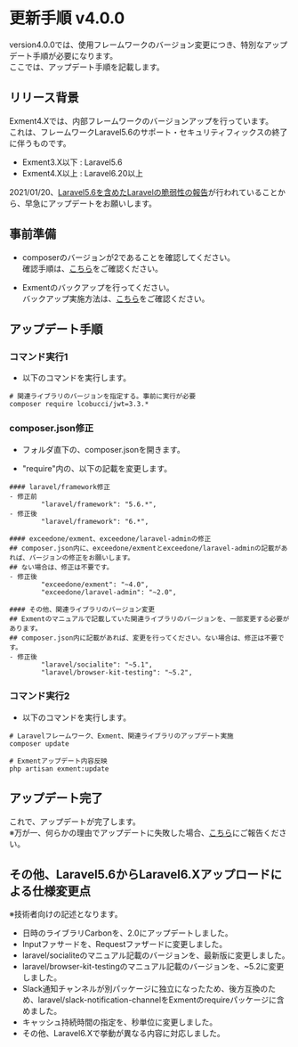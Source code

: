 # 更新手順 v4.0.0
version4.0.0では、使用フレームワークのバージョン変更につき、特別なアップデート手順が必要になります。  
ここでは、アップデート手順を記載します。

## リリース背景
Exment4.Xでは、内部フレームワークのバージョンアップを行っています。  
これは、フレームワークLaravel5.6のサポート・セキュリティフィックスの終了に伴うものです。  

- Exment3.X以下 : Laravel5.6
- Exment4.X以上 : Laravel6.20以上

2021/01/20、[Laravel5.6を含めたLaravelの脆弱性の報告](https://github.com/advisories/GHSA-3p32-j457-pg5x)が行われていることから、早急にアップデートをお願いします。


## 事前準備
- composerのバージョンが2であることを確認してください。  
確認手順は、[こちら](/ja/update_composer)をご確認ください。

- Exmentのバックアップを行ってください。  
バックアップ実施方法は、[こちら](/ja/backup)をご確認ください。


## アップデート手順

### コマンド実行1

- 以下のコマンドを実行します。

```
# 関連ライブラリのバージョンを指定する。事前に実行が必要
composer require lcobucci/jwt=3.3.*
```


### composer.json修正
- フォルダ直下の、composer.jsonを開きます。

- "require"内の、以下の記載を変更します。

```
#### laravel/framework修正
- 修正前
        "laravel/framework": "5.6.*",
- 修正後
        "laravel/framework": "6.*",

#### exceedone/exment、exceedone/laravel-adminの修正
## composer.json内に、exceedone/exmentとexceedone/laravel-adminの記載があれば、バージョンの修正をお願いします。
## ない場合は、修正は不要です。
- 修正後
        "exceedone/exment": "~4.0",
        "exceedone/laravel-admin": "~2.0",

#### その他、関連ライブラリのバージョン変更
## Exmentのマニュアルで記載していた関連ライブラリのバージョンを、一部変更する必要があります。
## composer.json内に記載があれば、変更を行ってください。ない場合は、修正は不要です。
- 修正後
        "laravel/socialite": "~5.1",
        "laravel/browser-kit-testing": "~5.2",
```

### コマンド実行2

- 以下のコマンドを実行します。

```
# Laravelフレームワーク、Exment、関連ライブラリのアップデート実施
composer update

# Exmentアップデート内容反映
php artisan exment:update
```

## アップデート完了
これで、アップデートが完了します。  
※万が一、何らかの理由でアップデートに失敗した場合、[こちら](https://github.com/exceedone/exment/issues/885)にご報告ください。



## その他、Laravel5.6からLaravel6.Xアップロードによる仕様変更点
※技術者向けの記述となります。

- 日時のライブラリCarbonを、2.0にアップデートしました。
- Inputファサードを、Requestファザードに変更しました。
- laravel/socialiteのマニュアル記載のバージョンを、最新版に変更しました。
- laravel/browser-kit-testingのマニュアル記載のバージョンを、~5.2に変更しました。
- Slack通知チャンネルが別パッケージに独立になったため、後方互換のため、laravel/slack-notification-channelをExmentのrequireパッケージに含めました。
- キャッシュ持続時間の指定を、秒単位に変更しました。
- その他、Laravel6.Xで挙動が異なる内容に対応しました。
